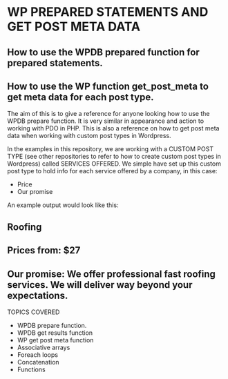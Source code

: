 # WP PREPARED STATEMENTS AND GET POST META DATA
## How to use the WPDB prepared function for prepared statements.
## How to use the WP function get_post_meta to get meta data for each post type.

The aim of this is to give a reference for anyone looking how to use the WPDB prepare function.  It is very similar in appearance and action to working with PDO in PHP.
This is also a reference on how to get post meta data when working with custom post types in Wordpress.

In the examples in this repository, we are working with a CUSTOM POST TYPE (see other repositories to refer to how to create custom post types in Wordpress) called SERVICES OFFERED. We simple have set up this custom post type to hold info for each service offered by a company, in this case:
- Price
- Our promise

An example output would look like this:
## Roofing

## Prices from: $27

## Our promise: We offer professional fast roofing services. We will deliver way beyond your expectations.

TOPICS COVERED
* WPDB prepare function.
* WPDB get results function
* WP get post meta function
* Associative arrays
* Foreach loops
* Concatenation
* Functions


